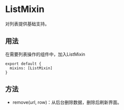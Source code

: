 # ListMixin

对列表提供基础支持。

## 用法

在需要列表操作的组件中，加入ListMixin
```
export default {
  mixins: [ListMixin]
}
```

## 方法

* remove(url, row)：从后台删除数据，删除后刷新界面。
